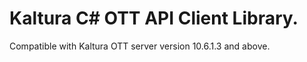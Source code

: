 # Kaltura C# OTT API Client Library.
Compatible with Kaltura OTT server version 10.6.1.3 and above.

